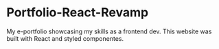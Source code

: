 # Portfolio-React-Revamp

My e-portfolio showcasing my skills as a frontend dev. This website was built with React and styled componentes.



